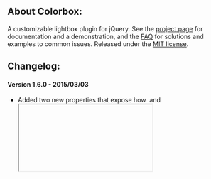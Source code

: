 ## About Colorbox:
A customizable lightbox plugin for jQuery.  See the [project page](http://jacklmoore.com/colorbox/) for documentation and a demonstration, and the [FAQ](http://jacklmoore.com/colorbox/faq/) for solutions and examples to common issues.  Released under the [MIT license](http://www.opensource.org/licenses/mit-license.php).

## Changelog:

#### Version 1.6.0 - 2015/03/03

* Added two new properties that expose how <img> and <iframe> elements are created, to give users direct control over those elements. Fixes #700.

#### Version 1.5.15 - 2015/02/25

* Adding to NPM, merged white-space cleanup & new language file.

#### Version 1.5.14 - 2014/9/9

* When opening, append Colorbox to the DOM if it was detached for whatever reason.  Fixes #645.

##### Version 1.5.13 - 2014/8/4

* Fixed regression introduced with v1.5.12 with legacy versions of jQuery (1.3x-1.6x).  References #628.

##### Version 1.5.12 - 2014/7/31

* Allowed setting the overlay opacity via CSS, by setting Colorbox's opacity property to false.  References #628.

##### Version 1.5.11 - 2014/7/31

* Fixed bug where setting opacity to 0 was ignored. Fixes #628.

##### Version 1.5.10 - 2014/6/26

* Minor misc. tweaks (merging pull requests #611, #612, #615, #619, #620).

##### Version 1.5.9 - 2014/4/25

* Fixed inline content bug when using child selectors.  Fixes #599

##### Version 1.5.8 - 2014/4/15

* Fixed accidental leak of global variable.  References #591
* Enabled strict mode. Fixes #597

##### Version 1.5.7 - 2014/4/15

* Fix potential error when calling Colorbox directly. References #591
* Potentially worked around browser limitation of reporting that an image height and width is 0 immediately after onload.  Fixes #535

##### Version 1.5.6 - 2014/4/4

* Applied maxWidth and maxHeight to the initialWidth and initialHeight.  Fixes #391

##### Version 1.5.5 - 2014/3/13

* Allow setting the overlay opacity through CSS, rather than having to use Colorbox's opacity property.  Fixes #580

##### Version 1.5.4 - 2014/3/7

* Fixed potential issue where IE9+ wouldn't close the modal when clicking on the overlay.  Fixes #576

##### Version 1.5.3 - 2014/3/4

* Added access to settings object in callbacks.

##### Version 1.5.2 - 2014/2/28

* Added svg to image types regex.

##### Version 1.5.1 - 2014/2/27

* Fixed regression that broke direct calls to Colorbox, ie. $.colorbox(…)

##### Version 1.5.0 - 2014/2/27

* Changed when the className is applied: immediately on open, but only updated immediately prior to transition.  Fixes #565
* Fixed potential style flash if #cboxLoadedContent is given a background.  Fixes #567
* Misc. code cleanup

##### Version 1.4.37 - 2014/2/11

* Fixed potential error when resizing.  Fixes #254
* Added Microsoft's JPEG XR to photo detection regex.

##### Version 1.4.33 - 2013/10/31

* Fixed an issue where private events propagated to the document in versions of jQuery prior to 1.7.  Fixes #525, Fixes #526

##### Version 1.4.32 - 2013/10/16

* Updated stylesheets to avoid issue with using `div {max-width:100%}` (Fixes #520)

##### Version 1.4.31 - 2013/9/25

* Used setAttribute to set londesc, so that the value is accessible via DOM Node longDesc property #508

##### Version 1.4.30 - 2013/9/24

* Added longdesc and aria-describedby attributes to photos.  Fixes #508

##### Version 1.4.29 - 2013/9/10

* Fixed a slideshow regression from 1.4.27
* Fixed a potential issue with the starting size of #cboxLoadedContent

##### Version 1.4.28 - 2013/9/4

* Fixed a potential issue with using the open property with mixed slideshow and non-slideshow groups

##### Version 1.4.27 - 2013/7/16

* Fixed a width calculation issue relating to using margin:auto on #cboxLoadedContent.

##### Version 1.4.26 - 2013/6/30

* Fixed a regression in IE7 and IE8 that was causing an error.

##### Version 1.4.25 - 2013/6/28

* Use an animation speed of zero between same-sized content (fixed).
* Removed temporary fix for jQuery UI 1.8

##### Version 1.4.24 - 2013/6/24

* Added closeButton option.  Set to false to remove the close button.

##### Version 1.4.23 - 2013/6/23

* Bugfix loading overlay/graphic append order

##### Version 1.4.22 - 2013/6/19

* Updated manifest files for the jQuery plugin repository and Bower (no changes to plugin)

##### Version 1.4.21 - 2013/6/6

* Replaced new Image() with document.createElement('img') to avoid a potential bug in Chrome 27.

##### Version 1.4.20 - 2013/6/5

* Fixing bug/typo from last update.

##### Version 1.4.19 - 2013/6/3

* Fixed bug where Colorbox was capturing ctrl+click on assigned links on windows browsers with jQuery 1.7+, rather than ignoring.

##### Version 1.4.18 - 2013/5/30

* Fixed a scroll position issue when using $.colorbox.resize()

##### Version 1.4.17 - 2013/5/23

* Possible fix for a Chrome 27 issue (https://github.com/jackmoore/colorbox/pull/438#issuecomment-18334804)

##### Version 1.4.16 - 2013/5/20

* Added trapFocus setting to allow disabling of focus trapping

##### Version 1.4.15 - 2013/4/22

* Added .webp to list of recognized image extensions

##### Version 1.4.14 - 2013/4/16

* Added fadeOut property to control the closing fadeOut speed.
* Removed longdesc attribute for now.

##### Version 1.4.13 - 2013/4/11

* Fixed an error involving IE7/IE8 and legacy versions of jQuery

##### Version 1.4.12 - 2013/4/9

* Fixed a potential conflict with Twitter Bootstrap default img styles.

##### Version 1.4.11 - 2013/4/9

* Added `type='button'` to buttons to prevent accidental form submission
* Added alt and longdesc attributes to photo content if they are present on the calling element.

##### Version 1.4.10 - 2013/4/2

* Better 'old IE' feature detection that fixes an error with jQuery 2.0.0pre.

##### Version 1.4.9 - 2013/4/2

* Fixes bug introduced in previous version.

##### Version 1.4.8 - 2013/4/2

* Dropped IE6 support.
* Fixed other issues with $.colorbox.remove.

##### Version 1.4.7 - 2013/4/1

* Prevented an error if $.colorbox.remove is called during the transition.

##### Version 1.4.6 - 2013/3/19

* Minor change to work around a jQuery 1.4.2 bug for legacy users.

##### Version 1.4.5 - 2013/3/10

* Minor change to apply the close and className properties sooner.

##### Version 1.4.4 - 2013/3/10

* Fixed an issue with percent-based heights in iOS
* Fixed an issue with ajax requests being applied at the wrong time.

##### Version 1.4.3 - 2013/2/18

* Made image preloading aware of retina settings.

##### Version 1.4.2 - 2013/2/18

* Removed $.contains for compatibility with jQuery 1.3.x

##### Version 1.4.1 - 2013/2/14

* Ignored left and right arrow keypresses if combined with the alt key.

##### Version 1.4.0 - 2013/2/12

* Better accessibility:
	* Replaced div controls with buttons
	* Tabbed navigation confined to modal window
	* Added aria role

##### Version 1.3.34 - 2013/2/4

* Updated manifest for plugins.jquery.com

##### Version 1.3.33 - 2013/2/4

* Added retina display properties: retinaImage, retinaUrl, retinaSuffix
* Fixed iframe scrolling on iOS devices.

##### Version 1.3.32 - 2013/1/31

* Improved internal event subscribing & fixed event bug introduced in v1.3.21

##### Version 1.3.31 - 2013/1/28

* Fixed a size-calculation bug introduced in the previous commit.

##### Version 1.3.30 - 2013/1/25

* Delayed border-width calculations until after opening, to avoid a bug in FF when using Colorbox in a hidden iframe.

##### Version 1.3.29 - 2013/1/24

* Fixes bug with bubbling delegated events, introduced in the previous commit.

##### Version 1.3.28 - 2013/1/24

* Fixed compatibility issue with old versions of jQuery (1.3.2-1.4.2)

##### Version 1.3.27 - 2013/1/23

* Added className property.

##### Version 1.3.26 - 2013/1/23

* Minor bugfix: clear the onload event handler after photo has loaded.

##### Version 1.3.25 - 2013/1/23

* Removed grunt file & added Bower component.json.

##### Version 1.3.24 - 2013/1/22

* Added generated files (jquery.colorbox.js / jquery.colorbox-min.js) back to the repository.

##### Version 1.3.23 - 2013/1/18

* Minor bugfix for calling Colorbox on empty jQuery collections without a selector.

##### Version 1.3.22 - 2013/1/17

* Recommit for plugins.jquery.com

##### Version 1.3.21 - 2013/1/15
Files Changed: *.js

* Fixed compatibility issues with jQuery 1.9

##### Version 1.3.20 - August 15 2012
Files Changed:jquery.colorbox.js

* Added temporary workaround for jQuery-UI 1.8 bug (http://bugs.jquery.com/ticket/12273)
* Added *.jpe extension to the list of image types.

##### Version 1.3.19 - December 08 2011
Files Changed:jquery.colorbox.js, colorbox.css (all)

* Fixed bug related to using the 'fixed' property.
* Optimized the setup procedure to be more efficient.
* Removed $.colorbox.init() as it will no longer be needed (will self-init when called).
* Removed use of $.browser.

##### Version 1.3.18 - October 07 2011
Files Changed:jquery.colorbox.js/jquery.colorbox-min.js, colorbox.css (all) and example 1's controls.png

* Fixed a regression where Flash content displayed in Colorbox would be reloaded if the browser window was resized.
* Added safety check to make sure that Colorbox's markup is only added to the DOM a single time, even if $.colorbox.init() is called multiple times.  This will allow site owners to manually initialize Colorbox if they need it before the DOM has finished loading.
* Updated the example index.html files to be HTML5 compliant.
* Changed the slideshow behavior so that it immediately moves to the next slide when the slideshow is started.
* Minor regex bugfix to allow automatic detection of image URLs that include fragments.

##### Version 1.3.17 - May 11 2011
Files Changed:jquery.colorbox.js/jquery.colorbox-min.js

* Added properties "top", "bottom", "left" and "right" to specify a position relative to the viewport, rather than using the default centering.
* Added property "data" to specify GET or POST data when using Ajax.  Colorbox's ajax functionality is handled by jQuery's .load() method, so the data property works the same way as it does with .load().
* Added property "fixed" which can provide fixed positioning for Colorbox, rather than absolute positioning.  This will allow Colorbox to remain in a fixed position within the visitors viewport, despite scrolling.  IE6 support for this was not added, it will continue to use the default absolute positioning.
* Fixed ClearType problem with IE7.
* Minor fixes.

##### Version 1.3.16 - March 01 2011
Files Changed:jquery.colorbox.js/jquery.colorbox-min.js, colorbox.css (all) and example 4 background png files

* Better IE related transparency workarounds.  IE7 and up now uses the same background image sprite as other browsers.
* Added error handling for broken image links. A message will be displayed telling the user that the image could not be loaded.
* Added new property: 'fastIframe' and set it to true by default.  Setting to fastIframe:false will delay the loading graphic removal and onComplete event until iframe has completely loaded.
* Ability to redefine $.colorbox.close (or prev, or next) at any time.

##### Version 1.3.15 - October 27 2010
Files Changed: jquery.colorbox.js/jquery.colorbox-min.js

* Minor fixes for specific cases.

##### Version 1.3.14 - October 27 2010
Files Changed: jquery.colorbox.js/jquery.colorbox-min.js

* In IE6, closing an iframe when using HTTPS no longer generates a security warning.

##### Version 1.3.13 - October 22 2010
Files Changed: jquery.colorbox.js/jquery.colorbox-min.js

* Changed the index.html example files to use YouTube's new embedded link format.
* By default, Colorbox returns focus to the element it was launched from once it closes.  This can now be disabled by setting the 'returnFocus' property to false.  Focus was causing problems for some users who had their anchor elements inside animated containers.
* Minor bug fix involved in using a combination of slideshow and non-slideshow content.

##### Version 1.3.12 - October 20 2010
Files Changed: jquery.colorbox.js/jquery.colorbox-min.js

* Minor bug fix involved in preloading images when using a function as a value for the href property.

##### Version 1.3.11 - October 19 2010
Files Changed: jquery.colorbox.js/jquery.colorbox-min.js

* Fixed the slideshow functionality that broke with 1.3.10
* The slideshow now respects the loop property.

##### Version 1.3.10 - October 16 2010
Files Changed: jquery.colorbox.js/jquery.colorbox-min.js

* Fixed compatibility with jQuery 1.4.3
* The 'open' property now accepts a function as a value, like all of the other properties.
* Preloading now loads the correct href for images when using a dynamic (function) value for the href property.
* Fixed bug in Safari 3 for Win where Colorbox centered on the document, rather than the visitor's viewport.
* May have fixed an issue in Opera 10.6+ where Colorbox would rarely/randomly freeze up while switching between photos in a group.
* Some functionality better encapsulated & minor performance improvements.

##### Version 1.3.9 - July 7 2010
Files Changed: jquery.colorbox.js/jquery.colorbox-min.js/ all colorbox.css (the core styles)

* Fixed a problem where iframed youtube videos would cause a security alert in IE.
* More code is event driven now, making the source easier to grasp.
* Removed some unnecessary style from the core CSS.

##### Version 1.3.8 - June 21 2010
Files Changed: jquery.colorbox.js/jquery.colorbox-min.js

* Fixed a bug in Chrome where it would sometimes render photos at 0 by 0 width and height (behavior introduced in recent update to Chrome).
* Fixed a bug where the onClosed callback would fire twice (only affected 1.3.7).
* Fixed a bug in IE7 that existed with some iframed websites that use JS to reposition the viewport caused Colorbox to move out of position.
* Abstracted the identifiers (HTML ids & classes, and JS plugin name, method, and events) so that the plugin can be easily rebranded.
* Small changes to improve either code readability or compression.

##### Version 1.3.7 - June 13 2010
Files Changed: jquery.colorbox.js/jquery.colorbox-min.js/index.html

* $.colorbox can now be used for direct calls and accessing public methods. Example: $.colorbox.close();
* Resize now accepts 'width', 'innerWidth', 'height' and 'innerHeight'. Example: $.colorbox.resize({width:"100%"})
* Added option (loop:false) to disable looping in a group.
* Added options (escKey:false, arrowKey:false) to disable esc-key and arrow-key bindings.
* Added method for removing Colorbox from a document: $.colorbox.remove();
* Fixed a bug where iframed URLs would be truncated if they contained an unencoded apostrophe.
* Now uses the exact href specified on an anchor, rather than the version returned by 'this.href'. This was causing "#example" to be normalized to "http://domain/#example" which interfered with how some users were setting up links to inline content.
* Changed example documents over to HTML5.

##### Version 1.3.6 - Jan 13 2010
Files Changed: jquery.colorbox.js/jquery.colorbox-min.js

* Small change to make Colorbox compatible with jQuery 1.4

##### Version 1.3.5 - December 15 2009
Files Changed: jquery.colorbox.js/jquery.colorbox-min.js

* Fixed a bug introduced in 1.3.4 with IE7's display of example 2 and 3, and auto-width in Opera.
* Fixed a bug introduced in 1.3.4 where colorbox could not be launched by triggering an element's click event through JavaScript.
* Minor refinements.

##### Version 1.3.4 - December 5 2009
Files Changed: jquery.colorbox.js/jquery.colorbox-min.js

* Event delegation is now used for elements that Colorbox is assigned to, rather than individual click events.
* Additional callbacks have been added to represent other stages of Colorbox's lifecycle. Available callbacks, in order of their execution: onOpen, onLoad, onComplete, onCleanup, onClosed These take place at the same time as the event hooks, but will be better suited than the hooks for targeting specific instances of Colorbox.
* Ajax content is now immediately added to the DOM to be more compatible if that content contains script tags.
* Focus is now returned to the calling element on closing.
* Fixed a bug where maxHeight and maxWidth did not work for non-photo content.
* Direct calls no longer need 'open:true', it is assumed.  Example: `$.colorbox({html:'<p>Hi</p>'});`

##### Version 1.3.3 - November 7 2009
Files Changed: jquery.colorbox.js/jquery.colorbox-min.js

* Changed $.colorbox.element() to return a jQuery object rather the DOM element.
* jQuery.colorbox-min.js is compressed with Google's Closure Compiler rather than YUI Compressor.

##### Version 1.3.2 - October 27 2009
Files Changed: jquery.colorbox.js/jquery.colorbox-min.js

* Added 'innerWidth' and 'innerHeight' options to allow people to easily set the size dimensions for Colorbox, without having to anticipate the size of the borders and buttons.
* Renamed 'scrollbars' option to 'scrolling' to be in keeping with the existing HTML attribute. The option now also applies to iframes.
* Bug fix: In Safari, positioning occassionally incorrect when using '100%' dimensions.
* Bug fix: In IE6, the background overlay is briefly not full size when first viewing.
* Bug fix: In Firefox, opening Colorbox causes a split second shift with a small minority of webpage layouts.
* Simplified code in a few areas.

##### Version 1.3.1 - September 16 2009
Files Changed: jquery.colorbox.js/jquery.colorbox-min.js/colorbox.css/colorbox-ie.css(removed)

* Removed the IE-only stylesheets and conditional comments for example styles 1 & 4.  All CSS is handled by a single CSS file for all examples.
* Removed user-agent sniffing from the js and replaced it with feature detection.  This will allow correct rendering for visitors masking their agent type.

##### Version 1.3.0 - September 15 2009
Files Changed: jquery.colorbox.js/jquery.colorbox-min.js/colorbox.css

* Added $.colorbox.resize() method to allow Colorbox to resize it's height if it's contents change.
* Added 'scrollbars' option to allow users to turn off scrollbars when using the resize() method.
* Renamed the 'resize' option to be less ambiguous.  It's now 'scalePhotos'.
* Renamed the 'cbox_close' event to be less ambiguous.  It's now 'cbox_cleanup'.  It is the first thing to happen in the close method while the 'cbox_closed' event is the last to happen.
* Fixed a bug with the slideshow mouseover graphics that appeared after Colorbox is opened a 2nd time.
* Fixed a bug where ClearType may not work in IE6&7 if using the fade transition.
* Minor code optimizations to increase compression.

##### Version 1.2.9 - August 7 2009
Files Changed: jquery.colorbox.js/jquery.colorbox-min.js

* Minor change to enable use with $.getScript();
* Minor change to the timing of the 'cbox_load' event so that it is more useful.
* Added a direct link to a YouTube video to the examples.

##### Version 1.2.8 - August 5 2009
Files Changed: jquery.colorbox.js/jquery.colorbox-min.js

* Fixed a bug with the overlay in IE6
* Fixed a bug where left & right keypress events might be prematurely unbound.

##### Version 1.2.7 - July 31 2009
Files Changed: jquery.colorbox.js/jquery.colorbox-min.js, example stylesheets and background images (core styles have not changed and the updates will not affect existing user themes / old example themes)

* Code cleanup and reduction, better organization and documentation in the full source.
* Added ability to use functions in place of static values for Colorbox's options (thanks Ken!).
* Added an option for straight HTML.  Example: `$.colorbox({html:'<p>Howdy</p>', open:true})`
* Added an event for the beginning of the closing process.  This is in addition to the event that already existed for when Colorbox had completely closed.  'cbox_close' and 'cbox_closed' respectively.
* Fixed a minor bug in IE6 that would cause a brief content shift in the parent document when opening Colorbox.
* Fixed a minor bug in IE6 that would reveal select elements that had a hidden visibility after closing Colorbox.
* The 'esc' key is unbound now when Colorbox is not open, to avoid any potential conflicts.
* Used background sprites for examples 1 & 4.  Put IE-only (non-sprite) background images in a separate folder.
* Example themes 1, 3, & 4 received slight visual tweaks.
* Optimized pngs for smaller file size.
* Added slices, grid, and correct sizing to the Adobe Illustrator file, all theme files are now export ready!

##### Version 1.2.6 - July 15 2009
Files Changed: jquery.colorbox.js/jquery.colorbox-min.js

* Fixed a bug with fixed width/height images in Opera 9.64.
* Fixed a bug with trying to set a value for rel during a direct call to Colorbox. Example: `$.colorbox({rel:'foo', open:true});`
* Changed how href/rel/title settings are determined to avoid users having to manually update Colorbox settings if they use JavaScript to update any of those attributes, after Colorbox has been defined.
* Fixed a FF3 bug where the back button was disabled after closing an iframe.

##### Version 1.2.5 - June 23 2009
Files Changed: jquery.colorbox.js/jquery.colorbox-min.js

* Changed the point at which iframe srcs are set (to eliminate the need to refresh the iframe once it has been added to the DOM).
* Removed unnecessary return values for a very slight code reduction.

##### Version 1.2.4 - June 9 2009
Files Changed: jquery.colorbox.js, jquery.colorbox-min.js

* Fixed an issue where Colorbox may not close completely if it is closed during a transition animation.
* Minor code reduction.

##### Version 1.2.3 - June 4 2009
* Fixed a png transparency stacking issue in IE.
* More accurate Ajax auto-sizing if the user was depending on the #cboxLoadedContent ID for CSS styling.
* Added a public function for returning the current html element that Colorbox is associated with. Example use: var that = $.colorbox.element();
* Added bicubic scaling for resized images in the original IE7.
* Removed the IE6 stylesheet and png files from Example 3.  It now uses the same png file for the controls that the rest of the browsers use (an alpha transparency PNG8).  This example now only has 2 graphics files and 1 stylesheet.

##### Version 1.2.2 - May 28 2009
* Fixed an issue with the 'resize' option.

##### Version 1.2.1 - May 28 2009
* Note: If you are upgrading, update your jquery.colorbox.js and colorbox.css files.
* Added photo resizing.
* Added a maximum width and maximum height. Example: {height:800, maxHeight:'100%'}, would allow the box to be a maximum potential height of 800px, instead of a fixed height of 800px.  With maxHeight of 100% the height of Colorbox cannot exceed the height of the browser window.
* Added 'rel' setting to add the ability to set an alternative rel for any Colorbox call.  This allows the user to group any combination of elements together for a gallery, or to override an existing rel. attribute so those element are not grouped together, without having to alter their rel in the HTML.
* Added a 'photo' setting to force Colorbox to display a link as a photo.  Use this when automatic photo detection fails (such as using a url like 'photo.php' instead of 'photo.jpg', 'photo.jpg#1', or 'photo.jpg?pic=1')
* Removed the need to ever create disposable elements to call colorbox on.  Colorbox can now be called directly, without being associated with any existing element, by using the following format:
  `$.colorbox({open:true, href:'yourLink.xxx'});`
* Colorbox settings are now persistent and unique for each element.  This allows for extremely flexible options for individual elements.  You could use this to create a gallery in which each page in the gallery has different settings.  One could be a photo with a fade transition, next could be an inline element with an elastic transition with a set width and height, etc.
* For user callbacks, 'this' now refers to the element colorbox was opened from.
* Fixed a minor grouping issue with IE6, when transition type is set to 'none'.
* Added an Adobe Illustrator file that contains the borders and buttons used in the various examples.

##### Version 1.2 - May 13 2009
* Added a slideshow feature.
* Added re-positioning on browser resize.  If the browser is resized, Colorbox will recenter itself onscreen.
* Added hooks for key events: cbox_open, cbox_load, cbox_complete, cbox_closed.
* Fixed an IE transparency-stacking problem, where transparent PNGs would show through to the background overlay.
* Fixed an IE iframe issue where the ifame might shift up and to the left under certain circumstances.
* Fixed an IE6 bug where the loading overlay was not at full height.
* Removed the delay in switching between same-sized gallery content when using transitions.
* Changed how iframes are loaded to make it more compatible with iframed pages that use DOM dependent JavaScript.
* Changed how the JS is structured to be better organized and increase compression.  Increased documentation.
* Changed CSS :hover states to a .hover class.  This sidesteps a minor IE8 bug with css hover states and allows easier access to hover state user styles from the JavaScript.
* Changed: elements added to the DOM have new ID's.  The naming is more consistent and less likely to cause conflicts with existing website stylesheets.  All stylesheets have been updated.
* Changed the behavior for prev/next links so that Colorbox does not get hung up on broken links.  A visitor can now skip through broken or long-loading links by clicking prev/next buttons.
* Changed the naming of variables in the parameter map to be more concise and intuitive.
* Removed colorbox.css.  Combined the colorbox.css styles with jquery.colorbox.js: the css file was not large enough to warrant being a separate file.

##### Version 1.1.6 - April 28 2009
* Prevented the default action of the next & previous anchors and the left and right keys for gallery mode.
* Fixed a bug where the title element was being added back to the DOM when closing Colorbox while using inline content.
* Fixed a bug where IE7 would crash for example 2.
* Smaller filesize: removed a small amount of unused code and rewrote the HTML injection with less syntax.
* Added a public method for closing Colorbox: $.colorbox.close().  This will allow iframe users to add an event to close Colorbox without having to create an additional function.

##### Version 1.1.5 - April 11 2009
* Fixed minor issues with exiting Colorbox.
 
##### Version 1.1.4 - April 08 2009
* Fixed a bug in the fade transition where Colorbox not close completely if instructed to close during the fade-in portion of the transition.

##### Version 1.1.3 - April 06 2009
* Fixed an IE6&7 issue with using Colorbox to display animated GIFs.

##### Version 1.1.2 - April 05 2009
* Added ability to change content when Colorbox is already open.
* Added vertical photo centering now works for all browsers (this feature previously excluded IE6&7).
* Added namespacing to the esc-key keydown event for people who want to disable it: "keydown.colorClose"
* Added 'title' setting to add the ability to set an alternative title for any Colorbox call.
* Fixed rollover navigation issue with IE8. (Added JS-based rollover state due to a browser-bug.)
* Fixed an overflow issue for when the fixed width/height is smaller than the size of a photo.
* Fixed a bug in the fade transition where the border would still come up if Colorbox was closed mid-transition.
* Switch from JSMin to Yui Compressor for minification.  Minified code now under 7KB.

##### Version 1.1.1 - March 31 2009
* More robust image detection regex.  Now detects image file types with url fragments and/or query strings.
* Added 'nofollow' exception to rel grouping.
* Changed how images are loaded into the DOM to prevent premature size calculation by Colorbox.
* Added timestamp to iframe name to prevent caching - this was a problem in some browsers if the user had multiple iframes and the visitor left the page and came back, or if they refreshed the page.

##### Version 1.1.0 - March 21 2009
* Animation is now much smoother and less resource intensive.
* Added support for % sizing.
* Callback option added.
* Inline content now preserves JavaScript events, and changes made while Colorbox is open are also preserved.
* Added 'href' setting to add the ability to set an alternative href for any anchor, or to assign the Colorbox event to non-anchors. 
  Example: $('button').colorbox({'href':'process.php'})
  Example: $('a[href='http://msn.com']).colorbox({'href':'http://google.com', iframe:true});
* Photos are now horizontally centered if they are smaller than the lightbox size.  Also vertically centered for browsers newer than IE7.
* Buttons in the examples are now included in the 'protected zone'.  The lightbox will never expand it's borders or buttons beyond an accessible area of the screen.
* Keypress events don't queue up by holding down the arrow keys.
* Added option to close Colorbox by clicking on the background overlay.
* Added 'none' transition setting.
* Changed 'contentIframe' and 'contentInline' to 'inline' and 'iframe'.  Removed 'contentAjax' because it  is automatically assumed for non-image file types.
* Changed 'contentWidth' and 'contentHeight' to 'fixedWidth' and 'fixedHeight'.  These sizes now reflect  the total size of the lightbox, not just the inner content.  This is so users can accurately anticipate  % sizes without fear of creating scrollbars.
* Clicking on a photo will now switch to the next photo in a set.
* Loading.gif is more stable in it's position.
* Added a minified version.
* Code passes JSLint.

##### Version 1.0.5 - March 11 2009
* Redo: Fixed a bug where IE would cut off the bottom portion of a photo, if the photo was larger than the document dimensions.

##### Version 1.0.4 - March 10 2009
* Added an option to allow users to automatically open the lightbox. Example usage: $(".colorbox").colorbox({open:true});
* Fixed a bug where IE would cut off the bottom portion of a photo, if the photo was larger than the document dimensions.

##### Version 1.0.3 - March 09 2009
* Fixed vertical centering for Safari 3.0.x.

##### Version 1.0.2 - March 06 2009
* Corrected a typo.
* Changed the content-type check so that it does not assume all links to photos should actually display photos. This allows for Ajax/inline/and iframe calls on anchors linking to picture file types.

##### Version 1.0.1 - March 05 2009
* Fixed keydown events (esc, left arrow, right arrow) for Webkit browsers.

##### Version 1.0 - March 03 2009
* First release
